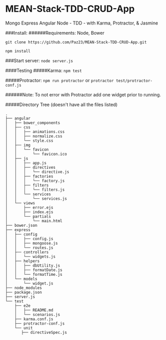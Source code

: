 # MEAN-Stack-TDD-CRUD-App
Mongo Express Angular Node - TDD - with Karma, Protractor, & Jasmine

###Install:
######Requirements:
  Node, Bower

  `git clone https://github.com/Paz23/MEAN-Stack-TDD-CRUD-App.git`

  `npm install`

###Start server:
  `node server.js`

####Testing
#####Karma:
  `npm test`

#####Protractor:
  `npm run protractor`
  or
  `protractor test/protractor-conf.js`

######Note:
  To not error with Protractor add one widget prior to running.

#####Directory Tree
(doesn't have all the files listed)
```
.
├── angular
│   ├── bower_components
│   ├── css
│   │   ├── animations.css
│   │   ├── normalize.css
│   │   └── style.css
│   ├── img
│   │   └── favicon
│   │       └── favicon.ico
│   ├── js
│   │   ├── app.js
│   │   ├── directives
│   │   │   └── directive.js
│   │   ├── factories
│   │   │   └── factory.js
│   │   ├── filters
│   │   │   └── filters.js
│   │   └── services
│   │       └── services.js
│   └── views
│       ├── error.ejs
│       ├── index.ejs
│       └── partials
│           └── main.html
├── bower.json
├── express
│   ├── config
│   │   ├── config.js
│   │   ├── mongoose.js
│   │   └── routes.js
│   ├── controllers
│   │   └── widgets.js
│   ├── helpers
│   │   ├── dbUtility.js
│   │   ├── formatDate.js
│   │   └── formatTime.js
│   └── models
│       └── widget.js
├── node_modules
├── package.json
├── server.js
└── test
    ├── e2e
    │   ├── README.md
    │   └── scenarios.js
    ├── karma.conf.js
    ├── protractor-conf.js
    └── unit
       ├── directiveSpec.js
```
